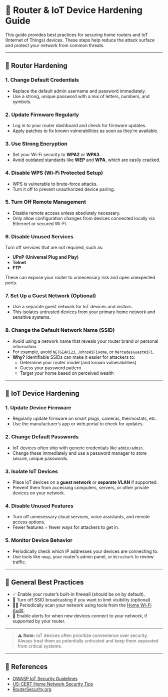 # 🔐 Router & IoT Device Hardening Guide

This guide provides best practices for securing home routers and IoT (Internet of Things) devices. These steps help reduce the attack surface and protect your network from common threats.

---

## 📡 Router Hardening

### 1. Change Default Credentials
- Replace the default admin username and password immediately.
- Use a strong, unique password with a mix of letters, numbers, and symbols.

### 2. Update Firmware Regularly
- Log in to your router dashboard and check for firmware updates.
- Apply patches to fix known vulnerabilities as soon as they're available.

### 3. Use Strong Encryption
- Set your Wi-Fi security to **WPA2** or **WPA3**.
- Avoid outdated standards like **WEP** and **WPA**, which are easily cracked.

### 4. Disable WPS (Wi-Fi Protected Setup)
- WPS is vulnerable to brute-force attacks.
- Turn it off to prevent unauthorized device pairing.

### 5. Turn Off Remote Management
- Disable remote access unless absolutely necessary.
- Only allow configuration changes from devices connected locally via Ethernet or secured Wi-Fi.

### 6. Disable Unused Services
Turn off services that are not required, such as:
- **UPnP (Universal Plug and Play)**
- **Telnet**
- **FTP**

These can expose your router to unnecessary risk and open unexpected ports.

### 7. Set Up a Guest Network (Optional)
- Use a separate guest network for IoT devices and visitors.
- This isolates untrusted devices from your primary home network and sensitive systems.

### 8. Change the Default Network Name (SSID)
- Avoid using a network name that reveals your router brand or personal information.
- For example, avoid `NETGEAR123`, `JohnsWiFiHome`, or `MercedesGuestWiFi`.
- **Why?** Identifiable SSIDs can make it easier for attackers to:
  - Determine your router model (and known vulnerabilities)
  - Guess your password pattern
  - Target your home based on perceived wealth

---

## 📱 IoT Device Hardening

### 1. Update Device Firmware
- Regularly update firmware on smart plugs, cameras, thermostats, etc.
- Use the manufacturer’s app or web portal to check for updates.

### 2. Change Default Passwords
- IoT devices often ship with generic credentials like `admin/admin`.
- Change these immediately and use a password manager to store secure, unique passwords.

### 3. Isolate IoT Devices
- Place IoT devices on a **guest network** or **separate VLAN** if supported.
- Prevent them from accessing computers, servers, or other private devices on your network.

### 4. Disable Unused Features
- Turn off unnecessary cloud services, voice assistants, and remote access options.
- Fewer features = fewer ways for attackers to get in.

### 5. Monitor Device Behavior
- Periodically check which IP addresses your devices are connecting to.
- Use tools like `nmap`, your router’s admin panel, or `Wireshark` to review traffic.

---

## 🧠 General Best Practices

- ✅ Enable your router’s built-in firewall (should be on by default).
- 🚫 Turn off SSID broadcasting if you want to limit visibility (optional).
- 🕵️‍♂️ Periodically scan your network using tools from the [Home Wi-Fi Audit](./README.md).
- 📳 Enable alerts for when new devices connect to your network, if supported by your router.

---

> ⚠️ **Note:** IoT devices often prioritize convenience over security. Always treat them as potentially untrusted and keep them separated from critical systems.

---

## 📎 References

- [OWASP IoT Security Guidelines](https://owasp.org/www-project-internet-of-things/)
- [US-CERT Home Network Security Tips](https://www.cisa.gov/news-events/news/home-network-security)
- [RouterSecurity.org](https://routersecurity.org)

